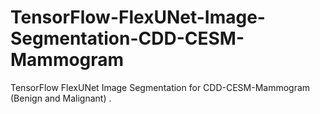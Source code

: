 # TensorFlow-FlexUNet-Image-Segmentation-CDD-CESM-Mammogram
TensorFlow FlexUNet Image Segmentation for CDD-CESM-Mammogram  (Benign and Malignant) .
